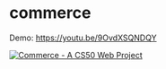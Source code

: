 # commerce

Demo: https://youtu.be/9OvdXSQNDQY 

[![Commerce - A CS50 Web Project](http://img.youtube.com/vi/9OvdXSQNDQY/0.jpg)](http://www.youtube.com/watch?v=9OvdXSQNDQY "Commerce - A CS50 Web Project")
